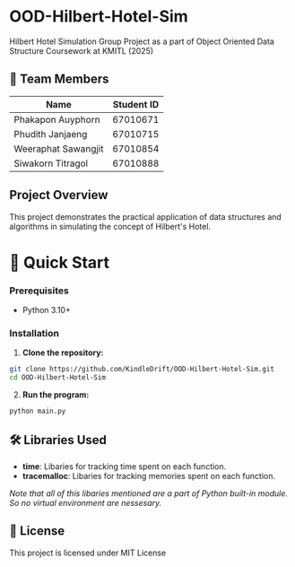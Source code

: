 # OOD-Hilbert-Hotel-Sim
Hilbert Hotel Simulation Group Project as a part of Object Oriented Data Structure Coursework at KMITL (2025)

## 👥 Team Members

| Name | Student ID |
| ---- | ---------- |
| Phakapon Auyphorn | 67010671 |
| Phudith Janjaeng | 67010715 |
| Weeraphat Sawangjit | 67010854 |
| Siwakorn Titragol | 67010888 |

## Project Overview

This project demonstrates the practical application of data structures and algorithms in simulating the concept of Hilbert's Hotel.

# 🚀 Quick Start

### Prerequisites

- Python 3.10+

### Installation

1. **Clone the repository:**
```bash
git clone https://github.com/KindleDrift/OOD-Hilbert-Hotel-Sim.git
cd OOD-Hilbert-Hotel-Sim
```

2. **Run the program:**
```bash
python main.py
```

## 🛠️ Libraries Used

- **time**: Libaries for tracking time spent on each function.
- **tracemalloc**: Libaries for tracking memories spent on each function.

*Note that all of this libaries mentioned are a part of Python built-in module. So no virtual environment are nessesary.*

## 📝 License

This project is licensed under MIT License
